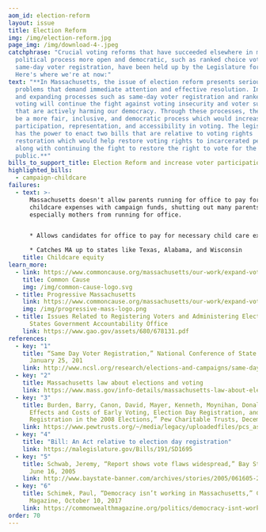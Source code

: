 ```yaml
---
aom_id: election-reform
layout: issue
title: Election Reform
img: /img/election-reform.jpg
page_img: /img/download-4-.jpeg
catchphrase: "Crucial voting reforms that have succeeded elsewhere in making the
  political process more open and democratic, such as ranked choice voting and
  same-day voter registration, have been held up by the Legislature for years.
  Here's where we're at now:"
text: "**In Massachusetts, the issue of election reform presents serious
  problems that demand immediate attention and effective resolution. Introducing
  and expanding processes such as same-day voter registration and ranked-choice
  voting will continue the fight against voting insecurity and voter suppression
  that are actively harming our democracy. Through these processes, there will
  be a more fair, inclusive, and democratic process which would increase
  participation, representation, and accessibility in voting. The legislature
  has the power to enact two bills that are relative to voting rights
  restoration which would help restore voting rights to incarcerated people
  along with continuing the fight to restore the right to vote for the general
  public.**"
bills_to_support_title: Election Reform and increase voter participation
highlighted_bills:
  - campaign-childcare
failures:
  - text: >-
      Massachusetts doesn't allow parents running for office to pay for
      childcare expenses with campaign funds, shutting out many parents
      especially mothers from running for office.


      * Allows candidates for office to pay for necessary child care expenses from campaign funds

      * Catches MA up to states like Texas, Alabama, and Wisconsin
    title: Childcare equity
learn_more:
  - link: https://www.commoncause.org/massachusetts/our-work/expand-voting-rights-election-integrity/election-day-registration/
    title: Common Cause
    img: /img/common-cause-logo.svg
  - title: Progressive Massachusetts
    link: https://www.commoncause.org/massachusetts/our-work/expand-voting-rights-election-integrity/election-day-registration/
    img: /img/progressive-mass-logo.png
  - title: Issues Related to Registering Voters and Administering Elections - United
      States Government Accountability Office
    link: https://www.gao.gov/assets/680/678131.pdf
references:
  - key: "1"
    title: “Same Day Voter Registration,” National Conference of State Legislatures,
      January 25, 201
    link: http://www.ncsl.org/research/elections-and-campaigns/same-day-registration.aspx
  - key: "2"
    title: Massachusetts law about elections and voting
    link: https://www.mass.gov/info-details/massachusetts-law-about-elections-and-voting#massachusetts-laws-
  - key: "3"
    title: Burden, Barry, Canon, David, Mayer, Kenneth, Moynihan, Donald, “The
      Effects and Costs of Early Voting, Election Day Registration, and Same Day
      Registration in the 2008 Elections,” Pew Charitable Trusts, December 21
    link: https://www.pewtrusts.org/~/media/legacy/uploadedfiles/pcs_assets/2009/uwisconsin1pdf.pdf
  - key: "4"
    title: "Bill: An Act relative to election day registration"
    link: https://malegislature.gov/Bills/191/SD1695
  - key: "5"
    title: Schwab, Jeremy, “Report shows vote flaws widespread,” Bay State Banner,
      June 16, 2005
    link: http://www.baystate-banner.com/archives/stories/2005/061605-2.htm
  - key: "6"
    title: Schimek, Paul, “Democracy isn’t working in Massachusetts,” Commonwealth
      Magazine, October 10, 2017
    link: https://commonwealthmagazine.org/politics/democracy-isnt-working-massachusetts/
order: 70
---
```

